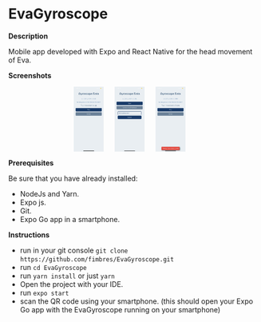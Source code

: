 # EvaGyroscope

**Description**

Mobile app developed with Expo and React Native for the head movement of Eva.

**Screenshots**

<p style="text-align: center;">
    <img src="./screenshots/img1.jpeg" alt="The app is working" width="60" valign="middle" style="margin-right:18px;vertical-align:middle;">
    <img src="./screenshots/img2.jpeg" alt="Setting a new IP address for eva" width="60" valign="middle" style="margin-right:18px;vertical-align:middle;">
    <img src="./screenshots/img3.jpeg" alt="App when error has ocurred" width="60" valign="middle" style="margin-right:18px;vertical-align:middle;">
</p>

**Prerequisites**

Be sure that you have already installed:
- NodeJs and Yarn.
- Expo js.
- Git.
- Expo Go app in a smartphone.

**Instructions**

- run in your git console `git clone https://github.com/fimbres/EvaGyroscope.git`
- run `cd EvaGyroscope`
- run  `yarn install` or just `yarn`
- Open the project with your IDE.
- run `expo start`
- scan the QR code using your smartphone. (this should open your Expo Go app with the EvaGyroscope running on your smartphone)
